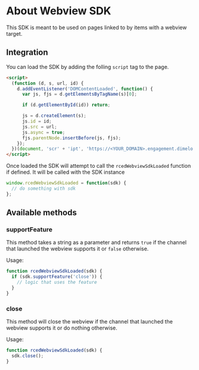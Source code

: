 # About Webview SDK

This SDK is meant to be used on pages linked to by items with a webview target.

## Integration

You can load the SDK by adding the folling `script` tag to the page.

```html
<script>
  (function (d, s, url, id) {
    d.addEventListener('DOMContentLoaded', function() {
      var js, fjs = d.getElementsByTagName(s)[0];

      if (d.getElementById(id)) return;

      js = d.createElement(s);
      js.id = id;
      js.src = url;
      js.async = true;
      fjs.parentNode.insertBefore(js, fjs);
    });
  })(document, 'scr' + 'ipt', 'https://<YOUR_DOMAIN>.engagement.dimelo.com/webview/sdk.js', 'ed_webview_sdk_loader');
</script>
```

Once loaded the SDK will attempt to call the `rcedWebviewSdkLoaded` function if defined. It will be called with the SDK instance

```javascript
window.rcedWebviewSdkLoaded = function(sdk) {
  // do something with sdk
};
```

## Available methods

### supportFeature

This method takes a string as a parameter and returns `true` if the channel that launched the webview supports it or `false` otherwise.

Usage:
```javascript
function rcedWebviewSdkLoaded(sdk) {
  if (sdk.supportFeature('close')) {
    // logic that uses the feature
  }
}
```

### close

This method will close the webview if the channel that launched the webview supports it or do nothing otherwise.

Usage:
```javascript
function rcedWebviewSdkLoaded(sdk) {
  sdk.close();
}
```